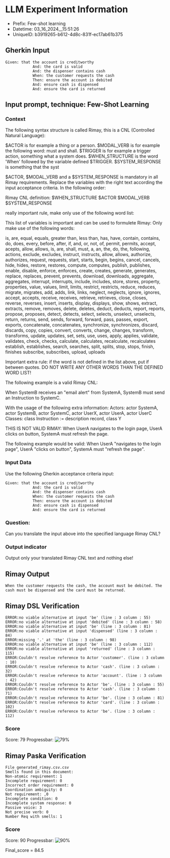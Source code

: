 

# LLM Experiment Information
* Prefix:   Few-shot learning
* Datetime: 03_16_2024__15:51:26
* UniqueID: b3919265-b612-4d8c-831f-ec17ab61b375

        

## Gherkin Input
```
Given: that the account is creditworthy
            And: the card is valid
            And: the dispenser contains cash
            When: the customer requests the cash
            Then: ensure the account is debited
            And: ensure cash is dispensed
            And: ensure the card is returned
```
    



## Input prompt, technique: Few-Shot Learning


### Context
The following syntax structure is called Rimay, this is a CNL (Controlled Natural Language):

$ACTOR is for example a thing or a person.
$MODAL_VERB is for example the following word: must and shall.
$TRIGGER is for example a trigger action, something what a system does.
$WHEN_STRUCTURE is the word  'When' followed by the variable defined $TRIGGER.
$SYSTEM_RESPONSE is something that the syst

$ACTOR, $MODAL_VERB and a $SYSTEM_RESPONSE is mandatory in all Rimay requirements.
Replace the variables with the right text according the input acceptance criteria.
In the following order: 

Rimay CNL definition: $WHEN_STRUCTURE   $ACTOR   $MODAL_VERB    $SYSTEM_RESPONSE

really important rule, make only use of the following word list:

This list of variables is important and can be used to formulete Rimay:
Only make use of the following words:

is, are, equal, equals, greater than, less than, has, have, contain, contains, do, does, every, 
before, after, if, and, or, not, of, permit, permits, accept, acepts, allow, allows, is, are, shall, must, 
a, an, the, do, the, following, actions, exclude, excludes, instruct, instructs, 
allow, allows, authorize, authorizes, request, requests, 
start, starts, begin, begins, cancel, cancels, hide, hides, 
restore, restores, compute, computes, publish, publishes, enable, disable, 
enforce, enforces, create, creates, generate, generates, replace, replaces, 
prevent, prevents, download, downloads, aggregate, aggregates, 
interrupt, interrupts, include, includes, store, stores, property, properties, value, values, 
limit, limits, restrict, restricts, reduce, reduces, migrate, migrates, 
add, adds, link, links, neglect, neglects, ignore, ignores, accept, accepts, receive, receives, retrieve, retrieves, 
close, closes, reverse, reverses, insert, inserts, display, displays, show, shows, 
extract, extracts, remove, removes, delete, deletes, deduct, deducts, report, reports, propose, proposes, 
detect, detects, select, selects, unselect, unselects, return, returns, send, sends, forward, forward, pass, passes, export, exports, 
concatenate, concatenates, synchronize, synchronizes, discard, discards, copy, copies, 
convert, converts, change, changes, transform, transforms, update, updates, set, sets, 
use, uses, apply, applies, validate, validates, check, checks, calculate, calculates, recalculate, recalculates
establish, establishes, search, searches, split, splits, stop, stops, finish, finishes
subscribe, subscribes, upload, uploads


Important extra rule: if the word is not defined in the list above, put if between quotes.
DO NOT WRITE ANY OTHER WORDS THAN THE DEFINED WORD LIST!

The following example is a valid Rimay CNL:

When SystemB receives an "email alert" from SystemA, SystemB must send an Instruction to SystemC.

With the usage of the following extra information:
Actors: actor SystemA, actor SystemB, actor SystemC, actor UserX, actor UserA, actor UserC
Classes: class Instruction := description record, class Y

THIS IS NOT VALID RIMAY:
When UserA navigates to the login page, UserA clicks on button, SystemA must refresh the page.

The following example would be valid:
When UserA "navigates to the login page", UserA "clicks on button", SystemA must "refresh the page".
        

### Input Data
Use the following Gherkin acceptance criteria input: 
```
Given: that the account is creditworthy
            And: the card is valid
            And: the dispenser contains cash
            When: the customer requests the cash
            Then: ensure the account is debited
            And: ensure cash is dispensed
            And: ensure the card is returned
```

### Question:
Can you translate the input above into the specified language Rimay CNL?

### Output indicator
Output only your translated Rimay CNL text and nothing else!


## Rimay Output
```
When the customer requests the cash, the account must be debited. The cash must be dispensed and the card must be returned.
``` 
            


## Rimay DSL Verification
```
ERROR:no viable alternative at input 'be' (line : 3 column : 55)
ERROR:no viable alternative at input 'debited' (line : 3 column : 58)
ERROR:no viable alternative at input 'be' (line : 3 column : 81)
ERROR:no viable alternative at input 'dispensed' (line : 3 column : 84)
ERROR:missing '.' at 'the' (line : 3 column : 98)
ERROR:no viable alternative at input 'be' (line : 3 column : 112)
ERROR:no viable alternative at input 'returned' (line : 3 column : 115)
ERROR:Couldn't resolve reference to Actor 'customer'. (line : 3 column : 10)
ERROR:Couldn't resolve reference to Actor 'cash'. (line : 3 column : 32)
ERROR:Couldn't resolve reference to Actor 'account'. (line : 3 column : 42)
ERROR:Couldn't resolve reference to Actor 'be'. (line : 3 column : 55)
ERROR:Couldn't resolve reference to Actor 'cash'. (line : 3 column : 71)
ERROR:Couldn't resolve reference to Actor 'be'. (line : 3 column : 81)
ERROR:Couldn't resolve reference to Actor 'card'. (line : 3 column : 102)
ERROR:Couldn't resolve reference to Actor 'be'. (line : 3 column : 112)

```
### Score
Score: 79
Progressbar: ![79%](https://progress-bar.dev/79)

            


## Rimay Paska Verification
```
File generated_rimay.csv.csv
Smells found in this document: 
Non-atomic requirement: 1
Incomplete requirement: 0
Incorrect order requirement: 0
Coordination ambiguity: 0
Not requirement: ,0
Incomplete condition: 0
Incomplete system response: 0
Passive voice: 3
Not precise verb: 0
Number Req with smells: 1

```
### Score
Score: 90
Progressbar: ![90%](https://progress-bar.dev/90)

            

Final_score = 84.5

